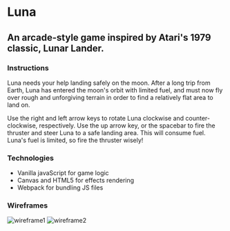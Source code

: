 # Luna

## An arcade-style game inspired by Atari's 1979 classic, Lunar Lander.

### Instructions

  Luna needs your help landing safely on the moon. After a long trip from Earth, Luna has entered
  the moon's orbit with limited fuel, and must now fly over rough and unforgiving terrain in order
  to find a relatively flat area to land on.

  Use the right and left arrow keys to rotate Luna clockwise and counter-clockwise, respectively.
  Use the up arrow key, or the spacebar to fire the thruster and steer Luna to a safe landing area. This will consume fuel.
  Luna's fuel is limited, so fire the thruster wisely!

### Technologies

  - Vanilla javaScript for game logic
  - Canvas and HTML5 for effects rendering
  - Webpack for bundling JS files

### Wireframes

![wireframe1](https://res.cloudinary.com/fullstackimages/image/upload/v1532574158/Luna/Wireframes/Screen_Shot_2018-07-24_at_9.04.50_PM.png)
![wireframe2](https://res.cloudinary.com/fullstackimages/image/upload/v1532574163/Luna/Wireframes/Screen_Shot_2018-07-24_at_9.06.30_PM.png)
